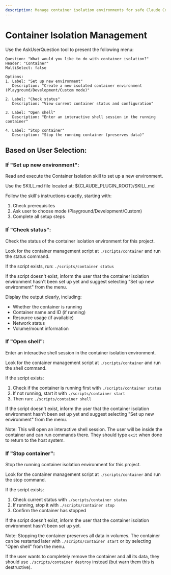 ```yaml
---
description: Manage container isolation environments for safe Claude Code execution
---
```


# Container Isolation Management

Use the AskUserQuestion tool to present the following menu:

```
Question: "What would you like to do with container isolation?"
Header: "Container"
MultiSelect: false

Options:
1. Label: "Set up new environment"
   Description: "Create a new isolated container environment (Playground/Development/Custom mode)"

2. Label: "Check status"
   Description: "View current container status and configuration"

3. Label: "Open shell"
   Description: "Enter an interactive shell session in the running container"

4. Label: "Stop container"
   Description: "Stop the running container (preserves data)"
```

## Based on User Selection:

### If "Set up new environment":
Read and execute the Container Isolation skill to set up a new environment.

Use the SKILL.md file located at: ${CLAUDE_PLUGIN_ROOT}/SKILL.md

Follow the skill's instructions exactly, starting with:
1. Check prerequisites
2. Ask user to choose mode (Playground/Development/Custom)
3. Complete all setup steps

### If "Check status":
Check the status of the container isolation environment for this project.

Look for the container management script at `./scripts/container` and run the status command.

If the script exists, run: `./scripts/container status`

If the script doesn't exist, inform the user that the container isolation environment hasn't been set up yet and suggest selecting "Set up new environment" from the menu.

Display the output clearly, including:
- Whether the container is running
- Container name and ID (if running)
- Resource usage (if available)
- Network status
- Volume/mount information

### If "Open shell":
Enter an interactive shell session in the container isolation environment.

Look for the container management script at `./scripts/container` and run the shell command.

If the script exists:
1. Check if the container is running first with `./scripts/container status`
2. If not running, start it with `./scripts/container start`
3. Then run: `./scripts/container shell`

If the script doesn't exist, inform the user that the container isolation environment hasn't been set up yet and suggest selecting "Set up new environment" from the menu.

Note: This will open an interactive shell session. The user will be inside the container and can run commands there. They should type `exit` when done to return to the host system.

### If "Stop container":
Stop the running container isolation environment for this project.

Look for the container management script at `./scripts/container` and run the stop command.

If the script exists:
1. Check current status with `./scripts/container status`
2. If running, stop it with `./scripts/container stop`
3. Confirm the container has stopped

If the script doesn't exist, inform the user that the container isolation environment hasn't been set up yet.

Note: Stopping the container preserves all data in volumes. The container can be restarted later with `./scripts/container start` or by selecting "Open shell" from the menu.

If the user wants to completely remove the container and all its data, they should use `./scripts/container destroy` instead (but warn them this is destructive).
